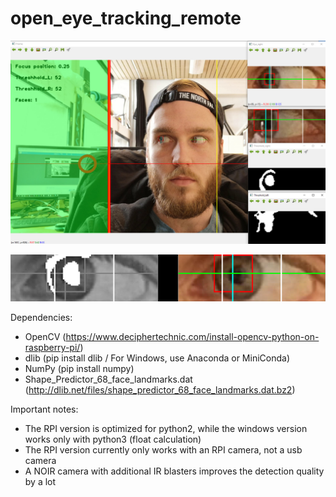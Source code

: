 # open_eye_tracking_remote

![Image of EyeTracker](https://github.com/Mr0Inka/open_eye_tracking_remote/blob/master/test_7.JPG?raw=true)

![Image of EyeRoi](https://github.com/Mr0Inka/open_eye_tracking_remote/blob/master/test_8.JPG?raw=true)


Dependencies:
- OpenCV (https://www.deciphertechnic.com/install-opencv-python-on-raspberry-pi/)
- dlib (pip install dlib / For Windows, use Anaconda or MiniConda)
- NumPy (pip install numpy)
- Shape_Predictor_68_face_landmarks.dat (http://dlib.net/files/shape_predictor_68_face_landmarks.dat.bz2)


Important notes: 
- The RPI version is optimized for python2, while the windows version works only with python3 (float calculation)
- The RPI version currently only works with an RPI camera, not a usb camera
- A NOIR camera with additional IR blasters improves the detection quality by a lot
